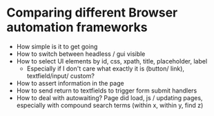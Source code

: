 # Comparing different Browser automation frameworks

- How simple is it to get going
- How to switch between headless / gui visible
- How to select UI elements by id, css, xpath, title, placeholder, label
    - Especially if I don't care what exactly it is (button/ link), textfield/input/ custom? 
- How to assert information in the page
- How to send return to textfields to trigger form submit handlers
- How to deal with autowaiting? Page did load, js / updating pages, especially with compound search terms (within x, within y, find z)
